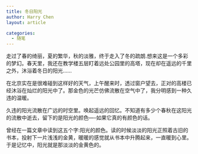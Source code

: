 ```yaml
---
title: 冬日阳光
author: Harry Chen
layout: article

categories:
  - 随笔
---
```


  走过了春的绮丽，夏的繁华，秋的淡雅，终于走入了冬的疏朗.想来这是一个多彩的梦幻。春天里，我还在教学楼五层盯着远处公园里的高塔，现在却在遥远的千里之外，沐浴着冬日的阳光……

  在北京实在是很难碰到这样好的天气，上午醒来时，透过窗户望去，正对的高楼已经沐浴在灿烂的阳光中了。那金色的光芒仿佛流散在空气中了，我分明感到一种久违的温暖。

  久违的阳光流散在广远的时空里。唤起遥远的回忆。不知道有多少个春秋在这阳光的流散中逝去，留下的是阳光的颜色—-如果它真的有颜色的话。

  曾经在一篇文章中读到这五个字:阳光的颜色。读的时候淡淡的阳光正照着古旧的书本，投射下一片浅浅的金黄，暖暖的感觉就从书本中升腾起来，一直暖到心里。于是记忆中，阳光就是那淡淡的金黄色的。
